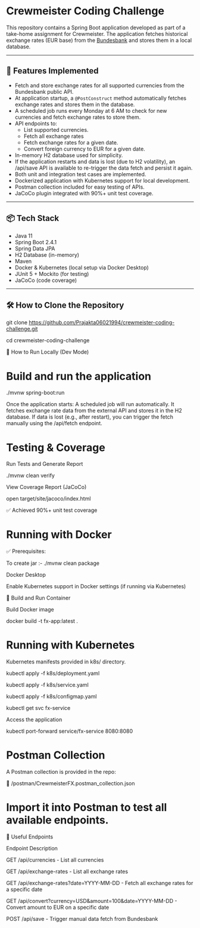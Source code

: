 # Crewmeister Coding Challenge

This repository contains a Spring Boot application developed as part of a take-home assignment for Crewmeister. The application fetches historical exchange rates (EUR base) from the [Bundesbank](https://www.bundesbank.de) and stores them in a local database.

---

## 🚀 Features Implemented

- Fetch and store exchange rates for all supported currencies from the Bundesbank public API.
- At application startup, a `@PostConstruct` method automatically fetches exchange rates and stores them in the database.
- A scheduled job runs every Monday at 6 AM to check for new currencies and fetch exchange rates to store them.
- API endpoints to:
    - List supported currencies.
    - Fetch all exchange rates
    - Fetch exchange rates for a given date.
    - Convert foreign currency to EUR for a given date.
- In-memory H2 database used for simplicity.
- If the application restarts and data is lost (due to H2 volatility), an /api/save API is available to re-trigger the data fetch and persist it again.
- Both unit and integration test cases are implemented.
- Dockerized application with Kubernetes support for local development.
- Postman collection included for easy testing of APIs.
- JaCoCo plugin integrated with 90%+ unit test coverage.

---

## 📦 Tech Stack

- Java 11
- Spring Boot 2.4.1
- Spring Data JPA
- H2 Database (in-memory)
- Maven
- Docker & Kubernetes (local setup via Docker Desktop)
- JUnit 5 + Mockito (for testing)
- JaCoCo (code coverage)

---

## 🛠️ How to Clone the Repository
git clone https://github.com/Prajakta06021994/crewmeister-coding-challenge.git

cd crewmeister-coding-challenge

🧪 How to Run Locally (Dev Mode)
# Build and run the application
./mvnw spring-boot:run

Once the application starts:
A scheduled job will run automatically.
It fetches exchange rate data from the external API and stores it in the H2 database.
If data is lost (e.g., after restart), you can trigger the fetch manually using the /api/fetch endpoint.

# Testing & Coverage
Run Tests and Generate Report

./mvnw clean verify

View Coverage Report (JaCoCo)

open target/site/jacoco/index.html

✅ Achieved 90%+ unit test coverage

# Running with Docker

✅ Prerequisites:

To create jar :- ./mvnw clean package

Docker Desktop

Enable Kubernetes support in Docker settings (if running via Kubernetes)

🐳 Build and Run Container

Build Docker image

docker build -t fx-app:latest .

# Running with Kubernetes

Kubernetes manifests provided in k8s/ directory.

kubectl apply -f k8s/deployment.yaml

kubectl apply -f k8s/service.yaml

kubectl apply -f k8s/configmap.yaml 

kubectl get svc fx-service 

Access the application
  
kubectl port-forward service/fx-service 8080:8080

# Postman Collection
A Postman collection is provided in the repo:

📁 /postman/CrewmeisterFX.postman_collection.json

# Import it into Postman to test all available endpoints.

🔗 Useful Endpoints

Endpoint	                                                                Description

GET /api/currencies                                                    - List all currencies

GET /api/exchange-rates                                                - List all exchange rates

GET /api/exchange-rates?date=YYYY-MM-DD	                               - Fetch all exchange rates for a specific date

GET /api/convert?currency=USD&amount=100&date=YYYY-MM-DD	           - Convert amount to EUR on a specific date

POST /api/save	                                                       - Trigger manual data fetch from Bundesbank

